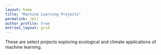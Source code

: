 ```yaml
---
layout: home
title: "Machine Learning Projects"
permalink: /ml/
author_profile: true
entries_layout: grid
---
```

These are select projects exploring ecological and climate applications of machine learning.

